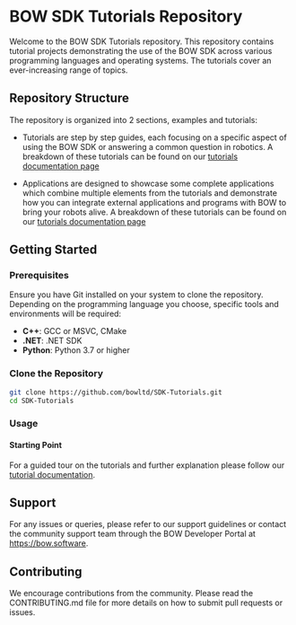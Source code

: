 # BOW SDK Tutorials Repository

Welcome to the BOW SDK Tutorials repository. This repository contains tutorial projects demonstrating the use of the BOW SDK across various programming languages and operating systems. The tutorials cover an ever-increasing range of topics.

## Repository Structure

The repository is organized into 2 sections, examples and tutorials:

- Tutorials are step by step guides, each focusing on a specific aspect of using the BOW SDK or answering a common question in robotics. A breakdown of these tutorials can be found on our [tutorials documentation page](https://docs.bow.software/Tutorials)

- Applications are designed to showcase some complete applications which combine multiple elements from the tutorials and demonstrate how you can integrate external applications and programs with BOW to bring your robots alive. A breakdown of these tutorials can be found on our [tutorials documentation page](https://docs.bow.software/Tutorials#applications)

 
## Getting Started

### Prerequisites

Ensure you have Git installed on your system to clone the repository. Depending on the programming language you choose, specific tools and environments will be required:

- **C++**: GCC or MSVC, CMake
- **.NET**: .NET SDK
- **Python**: Python 3.7 or higher

### Clone the Repository

```bash
git clone https://github.com/bowltd/SDK-Tutorials.git
cd SDK-Tutorials
```

### Usage

#### Starting Point

For a guided tour on the tutorials and further explanation please follow our [tutorial documentation](https://docs.bow.software/Tutorials).

## Support

For any issues or queries, please refer to our support guidelines or contact the community support team through the BOW Developer Portal at https://bow.software.

## Contributing

We encourage contributions from the community. Please read the CONTRIBUTING.md file for more details on how to submit pull requests or issues.

